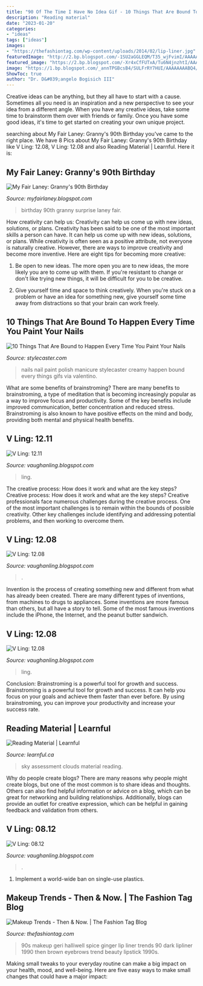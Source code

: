 ```yaml
---
title: "90 Of The Time I Have No Idea Gif - 10 Things That Are Bound To Happen Every Time You Paint Your Nails"
description: "Reading material"
date: "2023-01-20"
categories:
- "ideas"
tags: ["ideas"]
images:
- "https://thefashiontag.com/wp-content/uploads/2014/02/lip-liner.jpg"
featuredImage: "http://2.bp.blogspot.com/-1SU2aGGLEQM/T35_wjFvimI/AAAAAAAAGDg/xL7Y8LoNPhQ/s1600/IMG_6842.jpg"
featured_image: "https://2.bp.blogspot.com/-Xr4xCfFUTxA/Tu6N4jnzhtI/AAAAAAAAEi8/V4M8wbh6OtU/s1600/tony.jpg"
image: "https://1.bp.blogspot.com/_annTPGBcsB4/SULFrRY7HUI/AAAAAAAABQ4/WFYN5h2o0b4/s400/DSC01941.JPG"
ShowToc: true
author: "Dr. D&#039;angelo Bogisich III"
---
```



Creative ideas can be anything, but they all have to start with a cause. Sometimes all you need is an inspiration and a new perspective to see your idea from a different angle. When you have any creative ideas, take some time to brainstorm them over with friends or family. Once you have some good ideas, it's time to get started on creating your own unique project.

	

		
searching about My Fair Laney: Granny&#039;s 90th Birthday you've came to the right place. We have 8 Pics about My Fair Laney: Granny&#039;s 90th Birthday like V Ling: 12.08, V Ling: 12.08 and also Reading Material | Learnful. Here it is:
		
    
## My Fair Laney: Granny&#039;s 90th Birthday

<img loading=lazy src="http://2.bp.blogspot.com/-1SU2aGGLEQM/T35_wjFvimI/AAAAAAAAGDg/xL7Y8LoNPhQ/s1600/IMG_6842.jpg" onerror="this.onerror=null;this.src='https://tse3.mm.bing.net/th?id=OIP.qqwcyMdUgMVkE6gnr6JEiwHaNq&amp;pid=15.1';" alt="My Fair Laney: Granny&#039;s 90th Birthday">

_Source: myfairlaney.blogspot.com_

>birthday 90th granny surprise laney fair. 

	

How creativity can help us: Creativity can help us come up with new ideas, solutions, or plans.
Creativity has been said to be one of the most important skills a person can have. It can help us come up with new ideas, solutions, or plans. While creativity is often seen as a positive attribute, not everyone is naturally creative. However, there are ways to improve creativity and become more inventive. Here are eight tips for becoming more creative: 
1. Be open to new ideas. The more open you are to new ideas, the more likely you are to come up with them. If you're resistant to change or don't like trying new things, it will be difficult for you to be creative.

2. Give yourself time and space to think creatively. When you're stuck on a problem or have an idea for something new, give yourself some time away from distractions so that your brain can work freely.

    
## 10 Things That Are Bound To Happen Every Time You Paint Your Nails

<img loading=lazy src="https://static-beautyhigh.stylecaster.com/2013/05/nail-art.gif" onerror="this.onerror=null;this.src='https://tse3.mm.bing.net/th?id=OIP.UM0fPzvHn4GzbkZFSCJWcgHaE8&amp;pid=15.1';" alt="10 Things That Are Bound to Happen Every Time You Paint Your Nails">

_Source: stylecaster.com_

>nails nail paint polish manicure stylecaster creamy happen bound every things gifs via valentino. 

	

What are some benefits of brainstroming?
There are many benefits to brainstroming, a type of meditation that is becoming increasingly popular as a way to improve focus and productivity. Some of the key benefits include improved communication, better concentration and reduced stress. Brainstroming is also known to have positive effects on the mind and body, providing both mental and physical health benefits.

    
## V Ling: 12.11

<img loading=lazy src="https://2.bp.blogspot.com/-Xr4xCfFUTxA/Tu6N4jnzhtI/AAAAAAAAEi8/V4M8wbh6OtU/s1600/tony.jpg" onerror="this.onerror=null;this.src='https://tse3.mm.bing.net/th?id=OIP.PnqENJGlXYIjKBukdbEK2QHaN5&amp;pid=15.1';" alt="V Ling: 12.11">

_Source: vaughanling.blogspot.com_

>ling. 

	

The creative process: How does it work and what are the key steps?
Creative process: How does it work and what are the key steps?
Creative professionals face numerous challenges during the creative process. One of the most important challenges is to remain within the bounds of possible creativity. Other key challenges include identifying and addressing potential problems, and then working to overcome them.

    
## V Ling: 12.08

<img loading=lazy src="https://1.bp.blogspot.com/_annTPGBcsB4/SULFrRY7HUI/AAAAAAAABQ4/WFYN5h2o0b4/s400/DSC01941.JPG" onerror="this.onerror=null;this.src='https://tse3.mm.bing.net/th?id=OIP.xaNm3oE7jJdlALgoPl-ThQAAAA&amp;pid=15.1';" alt="V Ling: 12.08">

_Source: vaughanling.blogspot.com_

>. 

	

Invention is the process of creating something new and different from what has already been created. There are many different types of inventions, from machines to drugs to appliances. Some inventions are more famous than others, but all have a story to tell. Some of the most famous inventions include the iPhone, the Internet, and the peanut butter sandwich.

    
## V Ling: 12.08

<img loading=lazy src="https://1.bp.blogspot.com/_annTPGBcsB4/SThSUMLmznI/AAAAAAAABQA/Av1Y9sRh6bQ/s400/DSC00310.jpg" onerror="this.onerror=null;this.src='https://tse1.mm.bing.net/th?id=OIP.bcs2ZEctISSQmPR1BV1V7QAAAA&amp;pid=15.1';" alt="V Ling: 12.08">

_Source: vaughanling.blogspot.com_

>ling. 

	

Conclusion: Brainstroming is a powerful tool for growth and success.
Brainstroming is a powerful tool for growth and success. It can help you focus on your goals and achieve them faster than ever before. By using brainstroming, you can improve your productivity and increase your success rate.

    
## Reading Material | Learnful

<img loading=lazy src="https://learnful.ca/sites/default/files/up/para/field-image/2020-11/230/photo-1531147646552-1eec68116469.jpeg" onerror="this.onerror=null;this.src='https://tse4.mm.bing.net/th?id=OIP.GMgMWG3lYjwpe60twhgqnAHaE8&amp;pid=15.1';" alt="Reading Material | Learnful">

_Source: learnful.ca_

>sky assessment clouds material reading. 

	

Why do people create blogs?
There are many reasons why people might create blogs, but one of the most common is to share ideas and thoughts. Others can also find helpful information or advice on a blog, which can be great for networking and building relationships. Additionally, blogs can provide an outlet for creative expression, which can be helpful in gaining feedback and validation from others.

    
## V Ling: 08.12

<img loading=lazy src="https://3.bp.blogspot.com/-HueG2niHT80/UBxxSCIs-iI/AAAAAAAAGQ0/00nNhCr9OLI/s1600/pinkShip.jpg" onerror="this.onerror=null;this.src='https://tse1.mm.bing.net/th?id=OIP.yx5jIBsPfi7RO4IFuwOwxgHaDw&amp;pid=15.1';" alt="V Ling: 08.12">

_Source: vaughanling.blogspot.com_

>. 

	

1. Implement a world-wide ban on single-use plastics.

    
## Makeup Trends - Then &amp; Now. | The Fashion Tag Blog

<img loading=lazy src="https://thefashiontag.com/wp-content/uploads/2014/02/lip-liner.jpg" onerror="this.onerror=null;this.src='https://tse1.mm.bing.net/th?id=OIP.DCgi7tb8img3YKa--E4ufwHaLH&amp;pid=15.1';" alt="Makeup Trends - Then &amp; Now. | The Fashion Tag Blog">

_Source: thefashiontag.com_

>90s makeup geri halliwell spice ginger lip liner trends 90 dark lipliner 1990 then brown eyebrows trend beauty lipstick 1990s. 

	

Making small tweaks to your everyday routine can make a big impact on your health, mood, and well-being. Here are five easy ways to make small changes that could have a major impact: 

